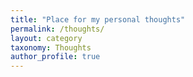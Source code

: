 ```yaml
---
title: "Place for my personal thoughts"
permalink: /thoughts/
layout: category
taxonomy: Thoughts
author_profile: true
---
```


